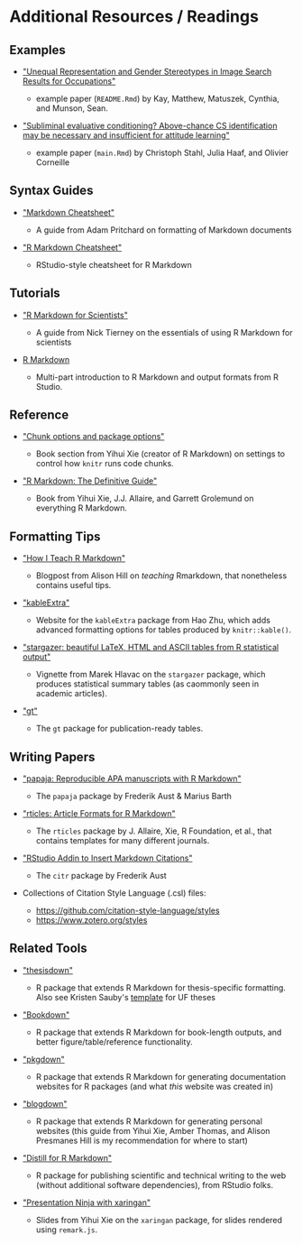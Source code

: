 # Additional Resources / Readings

## Examples

* ["Unequal Representation and Gender Stereotypes in Image Search Results for Occupations"](https://github.com/mjskay/gender-in-image-search)
  - example paper (`README.Rmd`) by Kay, Matthew, Matuszek, Cynthia, and Munson, Sean.

* ["Subliminal evaluative conditioning? Above-chance CS identification may be necessary and insufficient for attitude learning"](https://github.com/methexp/subliminal-EC)
  - example paper (`main.Rmd`) by Christoph Stahl, Julia Haaf, and Olivier Corneille

## Syntax Guides

* ["Markdown Cheatsheet"](https://github.com/adam-p/markdown-here/wiki/Markdown-Cheatsheet)
  - A guide from Adam Pritchard on formatting of Markdown documents

* ["R Markdown Cheatsheet"](https://github.com/rstudio/cheatsheets/raw/master/rmarkdown-2.0.pdf)
  - RStudio-style cheatsheet for R Markdown

## Tutorials

* ["R Markdown for Scientists"](https://rmd4sci.njtierney.com/)
  - A guide from Nick Tierney on the essentials of using R Markdown for scientists
  
* [R Markdown](https://rmarkdown.rstudio.com/lesson-1.html)
  - Multi-part introduction to R Markdown and output formats from R Studio.

## Reference

* ["Chunk options and package options"](https://yihui.org/knitr/options/)
  - Book section from Yihui Xie (creator of R Markdown) on settings to control how `knitr` runs code chunks.

* ["R Markdown: The Definitive Guide"](https://bookdown.org/yihui/rmarkdown/)
  - Book from Yihui Xie, J.J. Allaire, and Garrett Grolemund on everything R Markdown.

## Formatting Tips

* ["How I Teach R Markdown"](https://alison.rbind.io/post/2020-05-28-how-i-teach-r-markdown/)
  - Blogpost from Alison Hill on *teaching* Rmarkdown, that nonetheless contains useful tips.

* ["kableExtra"](https://haozhu233.github.io/kableExtra/)
  - Website for the `kableExtra` package from Hao Zhu, which adds advanced formatting options for tables produced by `knitr::kable()`.

* ["stargazer: beautiful LaTeX, HTML and ASCII tables from R statistical output"](https://cran.r-project.org/web/packages/stargazer/vignettes/stargazer.pdf)
  - Vignette from Marek Hlavac on the `stargazer` package, which produces statistical summary tables (as caommonly seen in academic articles).

* ["gt"](https://gt.rstudio.com/)
  - The `gt` package for publication-ready tables.

## Writing Papers

* ["papaja: Reproducible APA manuscripts with R Markdown"](https://crsh.github.io/papaja_man/)
  - The `papaja` package by Frederik Aust & Marius Barth

* ["rticles: Article Formats for R Markdown"](https://github.com/rstudio/rticles)
  - The `rticles` package by J. Allaire, Xie, R Foundation, et al., that contains templates for many different journals.
  
* ["RStudio Addin to Insert Markdown Citations"](https://github.com/crsh/citr)
  - The `citr` package by Frederik Aust

* Collections of Citation Style Language (.csl) files:
  - https://github.com/citation-style-language/styles
  - https://www.zotero.org/styles

## Related Tools

* ["thesisdown"](https://github.com/ismayc/thesisdown)
  - R package that extends R Markdown for thesis-specific formatting. Also see Kristen Sauby's [template](https://github.com/ksauby/thesisdownufl) for UF theses

* ["Bookdown"](https://bookdown.org/)
  - R package that extends R Markdown for book-length outputs, and better figure/table/reference functionality.
  
* ["pkgdown"](https://pkgdown.r-lib.org/)
  - R package that extends R Markdown for generating documentation websites for R packages (and what *this* website was created in)

* ["blogdown"](https://bookdown.org/yihui/blogdown/)
  - R package that extends R Markdown for generating personal websites (this guide from Yihui Xie, Amber Thomas, and Alison Presmanes Hill is my recommendation for where to start)

* ["Distill for R Markdown"](https://rstudio.github.io/distill/)
  - R package for publishing scientific and technical writing to the web (without additional software dependencies), from RStudio folks.
  
* ["Presentation Ninja with xaringan"](https://slides.yihui.org/xaringan/#1)
  - Slides from Yihui Xie on the `xaringan` package, for slides rendered using `remark.js`.
